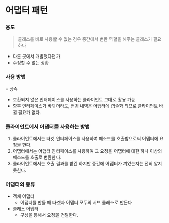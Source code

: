 # 어댑터 패턴

### 용도

> 클래스를 바로 사용할 수 없는 경우 중간에서 변환 역할을 해주는 클래스가 필요하다
> 
- 다른 곳에서 개발했다던가
- 수정할 수 없는 상황

### 사용 방법

= 상속

- 호환되지 않은 인터페이스를 사용하는 클라이언트 그대로 활용 가능
- 향후 인터페이스가 바뀌더라도, 변경 내역은 어댑터에 캡술화 되므로 클라이언트 바뀔 필요가 없다.

### 클라이언트에서 어댑터를 사용하는 방법

1.  클라이언트에서는 타겟 인터페이스를 사용하여 메소드를 호출함으로써 어댑터에 요청을 한다.
2. 어댑터에서는 어댑터 인터페이스를 사용하여 그 요청을 어댑터에 대한 하나 이상의 메소드를 호출로 변환한다.
3. 클라이언트에서는 호출 결과를 받긴 하지만 중간에 어댑터가 껴있는지는 전혀 알지 못한다. 

### 어댑터의 종류

- 객체 어댑터
    - 어댑터를 만들 때 타겟과 어댑터 모두의 서브 클래스로 만든다
- 클래스 어댑터
    - 구성을 통해서 요청을 전달한다.
